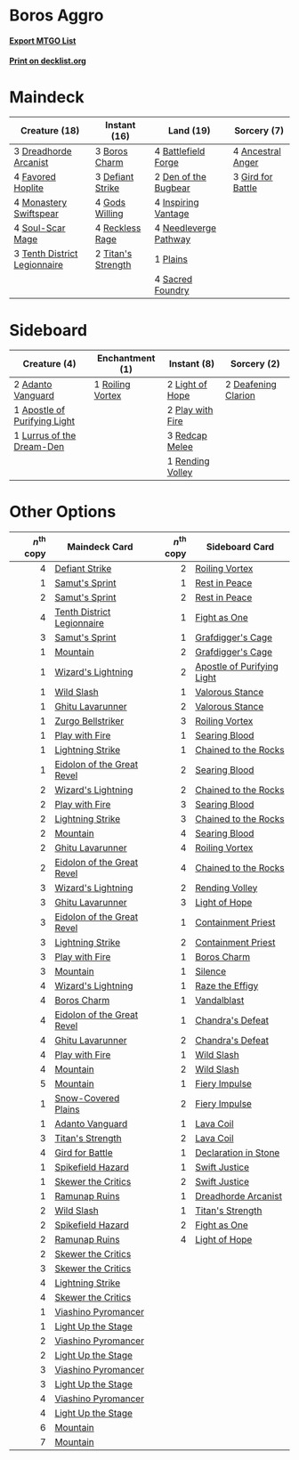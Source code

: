 # Boros Aggro

#### [Export MTGO List](../collection/Boros%20Aggro/Boros%20Aggro.txt)
#### [Print on decklist.org](http://decklist.org/?deckmain=4%09Ancestral%20Anger%0A4%09Battlefield%20Forge%0A3%09Boros%20Charm%0A3%09Defiant%20Strike%0A2%09Den%20of%20the%20Bugbear%0A3%09Dreadhorde%20Arcanist%0A4%09Favored%20Hoplite%0A3%09Gird%20for%20Battle%0A4%09Gods%20Willing%0A4%09Inspiring%20Vantage%0A4%09Monastery%20Swiftspear%0A4%09Needleverge%20Pathway%0A1%09Plains%0A4%09Reckless%20Rage%0A4%09Sacred%20Foundry%0A4%09Soul-Scar%20Mage%0A3%09Tenth%20District%20Legionnaire%0A2%09Titan's%20Strength&deckside=2%09Adanto%20Vanguard%0A1%09Apostle%20of%20Purifying%20Light%0A2%09Deafening%20Clarion%0A2%09Light%20of%20Hope%0A1%09Lurrus%20of%20the%20Dream-Den%0A2%09Play%20with%20Fire%0A3%09Redcap%20Melee%0A1%09Rending%20Volley%0A1%09Roiling%20Vortex)
# Maindeck

|                                             Creature (18)                                             |                                        Instant (16)                                         |                                           Land (19)                                            |                                        Sorcery (7)                                         |
|-------------------------------------------------------------------------------------------------------|---------------------------------------------------------------------------------------------|------------------------------------------------------------------------------------------------|--------------------------------------------------------------------------------------------|
|3 [Dreadhorde Arcanist](http://gatherer.wizards.com/Pages/Card/Details.aspx?multiverseid=461052)       |3 [Boros Charm](http://gatherer.wizards.com/Pages/Card/Details.aspx?multiverseid=442188)     |4 [Battlefield Forge](http://gatherer.wizards.com/Pages/Card/Details.aspx?multiverseid=129479)  |4 [Ancestral Anger](http://gatherer.wizards.com/Pages/Card/Details.aspx?multiverseid=540996)|
|4 [Favored Hoplite](http://gatherer.wizards.com/Pages/Card/Details.aspx?multiverseid=373596)           |3 [Defiant Strike](http://gatherer.wizards.com/Pages/Card/Details.aspx?multiverseid=386515)  |2 [Den of the Bugbear](http://gatherer.wizards.com/Pages/Card/Details.aspx?multiverseid=527541) |3 [Gird for Battle](http://gatherer.wizards.com/Pages/Card/Details.aspx?multiverseid=452762)|
|4 [Monastery Swiftspear](http://gatherer.wizards.com/Pages/Card/Details.aspx?multiverseid=438706)      |4 [Gods Willing](http://gatherer.wizards.com/Pages/Card/Details.aspx?multiverseid=442005)    |4 [Inspiring Vantage](http://gatherer.wizards.com/Pages/Card/Details.aspx?multiverseid=417819)  |                                                                                            |
|4 [Soul-Scar Mage](http://gatherer.wizards.com/Pages/Card/Details.aspx?multiverseid=426850)            |4 [Reckless Rage](http://gatherer.wizards.com/Pages/Card/Details.aspx?multiverseid=439767)   |4 [Needleverge Pathway](http://gatherer.wizards.com/Pages/Card/Details.aspx?multiverseid=491918)|                                                                                            |
|3 [Tenth District Legionnaire](http://gatherer.wizards.com/Pages/Card/Details.aspx?multiverseid=461149)|2 [Titan's Strength](http://gatherer.wizards.com/Pages/Card/Details.aspx?multiverseid=398680)|1 [Plains](http://gatherer.wizards.com/Pages/Card/Details.aspx?multiverseid=439856)             |                                                                                            |
|                                                                                                       |                                                                                             |4 [Sacred Foundry](http://gatherer.wizards.com/Pages/Card/Details.aspx?multiverseid=405106)     |                                                                                            |


# Sideboard

|                                             Creature (4)                                              |                                      Enchantment (1)                                      |                                        Instant (8)                                        |                                         Sorcery (2)                                          |
|-------------------------------------------------------------------------------------------------------|-------------------------------------------------------------------------------------------|-------------------------------------------------------------------------------------------|----------------------------------------------------------------------------------------------|
|2 [Adanto Vanguard](http://gatherer.wizards.com/Pages/Card/Details.aspx?multiverseid=435152)           |1 [Roiling Vortex](http://gatherer.wizards.com/Pages/Card/Details.aspx?multiverseid=491797)|2 [Light of Hope](http://gatherer.wizards.com/Pages/Card/Details.aspx?multiverseid=479540) |2 [Deafening Clarion](http://gatherer.wizards.com/Pages/Card/Details.aspx?multiverseid=452915)|
|1 [Apostle of Purifying Light](http://gatherer.wizards.com/Pages/Card/Details.aspx?multiverseid=466760)|                                                                                           |2 [Play with Fire](http://gatherer.wizards.com/Pages/Card/Details.aspx?multiverseid=534933)|                                                                                              |
|1 [Lurrus of the Dream-Den](http://gatherer.wizards.com/Pages/Card/Details.aspx?multiverseid=479746)   |                                                                                           |3 [Redcap Melee](http://gatherer.wizards.com/Pages/Card/Details.aspx?multiverseid=473097)  |                                                                                              |
|                                                                                                       |                                                                                           |1 [Rending Volley](http://gatherer.wizards.com/Pages/Card/Details.aspx?multiverseid=394663)|                                                                                              |


# Other Options

|*n*<sup>th</sup> copy|                                            Maindeck Card                                            |*n*<sup>th</sup> copy|                                           Sideboard Card                                            |
|--------------------:|-----------------------------------------------------------------------------------------------------|--------------------:|-----------------------------------------------------------------------------------------------------|
|                    4|[Defiant Strike](http://gatherer.wizards.com/Pages/Card/Details.aspx?multiverseid=386515)            |                    2|[Roiling Vortex](http://gatherer.wizards.com/Pages/Card/Details.aspx?multiverseid=491797)            |
|                    1|[Samut's Sprint](http://gatherer.wizards.com/Pages/Card/Details.aspx?multiverseid=461069)            |                    1|[Rest in Peace](http://gatherer.wizards.com/Pages/Card/Details.aspx?multiverseid=442021)             |
|                    2|[Samut's Sprint](http://gatherer.wizards.com/Pages/Card/Details.aspx?multiverseid=461069)            |                    2|[Rest in Peace](http://gatherer.wizards.com/Pages/Card/Details.aspx?multiverseid=442021)             |
|                    4|[Tenth District Legionnaire](http://gatherer.wizards.com/Pages/Card/Details.aspx?multiverseid=461149)|                    1|[Fight as One](http://gatherer.wizards.com/Pages/Card/Details.aspx?multiverseid=479532)              |
|                    3|[Samut's Sprint](http://gatherer.wizards.com/Pages/Card/Details.aspx?multiverseid=461069)            |                    1|[Grafdigger's Cage](http://gatherer.wizards.com/Pages/Card/Details.aspx?multiverseid=278452)         |
|                    1|[Mountain](http://gatherer.wizards.com/Pages/Card/Details.aspx?multiverseid=439859)                  |                    2|[Grafdigger's Cage](http://gatherer.wizards.com/Pages/Card/Details.aspx?multiverseid=278452)         |
|                    1|[Wizard's Lightning](http://gatherer.wizards.com/Pages/Card/Details.aspx?multiverseid=443040)        |                    2|[Apostle of Purifying Light](http://gatherer.wizards.com/Pages/Card/Details.aspx?multiverseid=466760)|
|                    1|[Wild Slash](http://gatherer.wizards.com/Pages/Card/Details.aspx?multiverseid=391959)                |                    1|[Valorous Stance](http://gatherer.wizards.com/Pages/Card/Details.aspx?multiverseid=391950)           |
|                    1|[Ghitu Lavarunner](http://gatherer.wizards.com/Pages/Card/Details.aspx?multiverseid=443015)          |                    2|[Valorous Stance](http://gatherer.wizards.com/Pages/Card/Details.aspx?multiverseid=391950)           |
|                    1|[Zurgo Bellstriker](http://gatherer.wizards.com/Pages/Card/Details.aspx?multiverseid=394748)         |                    3|[Roiling Vortex](http://gatherer.wizards.com/Pages/Card/Details.aspx?multiverseid=491797)            |
|                    1|[Play with Fire](http://gatherer.wizards.com/Pages/Card/Details.aspx?multiverseid=534933)            |                    1|[Searing Blood](http://gatherer.wizards.com/Pages/Card/Details.aspx?multiverseid=378483)             |
|                    1|[Lightning Strike](http://gatherer.wizards.com/Pages/Card/Details.aspx?multiverseid=383299)          |                    1|[Chained to the Rocks](http://gatherer.wizards.com/Pages/Card/Details.aspx?multiverseid=373521)      |
|                    1|[Eidolon of the Great Revel](http://gatherer.wizards.com/Pages/Card/Details.aspx?multiverseid=442117)|                    2|[Searing Blood](http://gatherer.wizards.com/Pages/Card/Details.aspx?multiverseid=378483)             |
|                    2|[Wizard's Lightning](http://gatherer.wizards.com/Pages/Card/Details.aspx?multiverseid=443040)        |                    2|[Chained to the Rocks](http://gatherer.wizards.com/Pages/Card/Details.aspx?multiverseid=373521)      |
|                    2|[Play with Fire](http://gatherer.wizards.com/Pages/Card/Details.aspx?multiverseid=534933)            |                    3|[Searing Blood](http://gatherer.wizards.com/Pages/Card/Details.aspx?multiverseid=378483)             |
|                    2|[Lightning Strike](http://gatherer.wizards.com/Pages/Card/Details.aspx?multiverseid=383299)          |                    3|[Chained to the Rocks](http://gatherer.wizards.com/Pages/Card/Details.aspx?multiverseid=373521)      |
|                    2|[Mountain](http://gatherer.wizards.com/Pages/Card/Details.aspx?multiverseid=439859)                  |                    4|[Searing Blood](http://gatherer.wizards.com/Pages/Card/Details.aspx?multiverseid=378483)             |
|                    2|[Ghitu Lavarunner](http://gatherer.wizards.com/Pages/Card/Details.aspx?multiverseid=443015)          |                    4|[Roiling Vortex](http://gatherer.wizards.com/Pages/Card/Details.aspx?multiverseid=491797)            |
|                    2|[Eidolon of the Great Revel](http://gatherer.wizards.com/Pages/Card/Details.aspx?multiverseid=442117)|                    4|[Chained to the Rocks](http://gatherer.wizards.com/Pages/Card/Details.aspx?multiverseid=373521)      |
|                    3|[Wizard's Lightning](http://gatherer.wizards.com/Pages/Card/Details.aspx?multiverseid=443040)        |                    2|[Rending Volley](http://gatherer.wizards.com/Pages/Card/Details.aspx?multiverseid=394663)            |
|                    3|[Ghitu Lavarunner](http://gatherer.wizards.com/Pages/Card/Details.aspx?multiverseid=443015)          |                    3|[Light of Hope](http://gatherer.wizards.com/Pages/Card/Details.aspx?multiverseid=479540)             |
|                    3|[Eidolon of the Great Revel](http://gatherer.wizards.com/Pages/Card/Details.aspx?multiverseid=442117)|                    1|[Containment Priest](http://gatherer.wizards.com/Pages/Card/Details.aspx?multiverseid=389470)        |
|                    3|[Lightning Strike](http://gatherer.wizards.com/Pages/Card/Details.aspx?multiverseid=383299)          |                    2|[Containment Priest](http://gatherer.wizards.com/Pages/Card/Details.aspx?multiverseid=389470)        |
|                    3|[Play with Fire](http://gatherer.wizards.com/Pages/Card/Details.aspx?multiverseid=534933)            |                    1|[Boros Charm](http://gatherer.wizards.com/Pages/Card/Details.aspx?multiverseid=442188)               |
|                    3|[Mountain](http://gatherer.wizards.com/Pages/Card/Details.aspx?multiverseid=439859)                  |                    1|[Silence](http://gatherer.wizards.com/Pages/Card/Details.aspx?multiverseid=191083)                   |
|                    4|[Wizard's Lightning](http://gatherer.wizards.com/Pages/Card/Details.aspx?multiverseid=443040)        |                    1|[Raze the Effigy](http://gatherer.wizards.com/Pages/Card/Details.aspx?multiverseid=534935)           |
|                    4|[Boros Charm](http://gatherer.wizards.com/Pages/Card/Details.aspx?multiverseid=442188)               |                    1|[Vandalblast](http://gatherer.wizards.com/Pages/Card/Details.aspx?multiverseid=405431)               |
|                    4|[Eidolon of the Great Revel](http://gatherer.wizards.com/Pages/Card/Details.aspx?multiverseid=442117)|                    1|[Chandra's Defeat](http://gatherer.wizards.com/Pages/Card/Details.aspx?multiverseid=430775)          |
|                    4|[Ghitu Lavarunner](http://gatherer.wizards.com/Pages/Card/Details.aspx?multiverseid=443015)          |                    2|[Chandra's Defeat](http://gatherer.wizards.com/Pages/Card/Details.aspx?multiverseid=430775)          |
|                    4|[Play with Fire](http://gatherer.wizards.com/Pages/Card/Details.aspx?multiverseid=534933)            |                    1|[Wild Slash](http://gatherer.wizards.com/Pages/Card/Details.aspx?multiverseid=391959)                |
|                    4|[Mountain](http://gatherer.wizards.com/Pages/Card/Details.aspx?multiverseid=439859)                  |                    2|[Wild Slash](http://gatherer.wizards.com/Pages/Card/Details.aspx?multiverseid=391959)                |
|                    5|[Mountain](http://gatherer.wizards.com/Pages/Card/Details.aspx?multiverseid=439859)                  |                    1|[Fiery Impulse](http://gatherer.wizards.com/Pages/Card/Details.aspx?multiverseid=398516)             |
|                    1|[Snow-Covered Plains](http://gatherer.wizards.com/Pages/Card/Details.aspx?multiverseid=121267)       |                    2|[Fiery Impulse](http://gatherer.wizards.com/Pages/Card/Details.aspx?multiverseid=398516)             |
|                    1|[Adanto Vanguard](http://gatherer.wizards.com/Pages/Card/Details.aspx?multiverseid=435152)           |                    1|[Lava Coil](http://gatherer.wizards.com/Pages/Card/Details.aspx?multiverseid=452858)                 |
|                    3|[Titan's Strength](http://gatherer.wizards.com/Pages/Card/Details.aspx?multiverseid=398680)          |                    2|[Lava Coil](http://gatherer.wizards.com/Pages/Card/Details.aspx?multiverseid=452858)                 |
|                    4|[Gird for Battle](http://gatherer.wizards.com/Pages/Card/Details.aspx?multiverseid=452762)           |                    1|[Declaration in Stone](http://gatherer.wizards.com/Pages/Card/Details.aspx?multiverseid=409750)      |
|                    1|[Spikefield Hazard](http://gatherer.wizards.com/Pages/Card/Details.aspx?multiverseid=491809)         |                    1|[Swift Justice](http://gatherer.wizards.com/Pages/Card/Details.aspx?multiverseid=386374)             |
|                    1|[Skewer the Critics](http://gatherer.wizards.com/Pages/Card/Details.aspx?multiverseid=457259)        |                    2|[Swift Justice](http://gatherer.wizards.com/Pages/Card/Details.aspx?multiverseid=386374)             |
|                    1|[Ramunap Ruins](http://gatherer.wizards.com/Pages/Card/Details.aspx?multiverseid=430870)             |                    1|[Dreadhorde Arcanist](http://gatherer.wizards.com/Pages/Card/Details.aspx?multiverseid=461052)       |
|                    2|[Wild Slash](http://gatherer.wizards.com/Pages/Card/Details.aspx?multiverseid=391959)                |                    1|[Titan's Strength](http://gatherer.wizards.com/Pages/Card/Details.aspx?multiverseid=398680)          |
|                    2|[Spikefield Hazard](http://gatherer.wizards.com/Pages/Card/Details.aspx?multiverseid=491809)         |                    2|[Fight as One](http://gatherer.wizards.com/Pages/Card/Details.aspx?multiverseid=479532)              |
|                    2|[Ramunap Ruins](http://gatherer.wizards.com/Pages/Card/Details.aspx?multiverseid=430870)             |                    4|[Light of Hope](http://gatherer.wizards.com/Pages/Card/Details.aspx?multiverseid=479540)             |
|                    2|[Skewer the Critics](http://gatherer.wizards.com/Pages/Card/Details.aspx?multiverseid=457259)        |                     |                                                                                                     |
|                    3|[Skewer the Critics](http://gatherer.wizards.com/Pages/Card/Details.aspx?multiverseid=457259)        |                     |                                                                                                     |
|                    4|[Lightning Strike](http://gatherer.wizards.com/Pages/Card/Details.aspx?multiverseid=383299)          |                     |                                                                                                     |
|                    4|[Skewer the Critics](http://gatherer.wizards.com/Pages/Card/Details.aspx?multiverseid=457259)        |                     |                                                                                                     |
|                    1|[Viashino Pyromancer](http://gatherer.wizards.com/Pages/Card/Details.aspx?multiverseid=447302)       |                     |                                                                                                     |
|                    1|[Light Up the Stage](http://gatherer.wizards.com/Pages/Card/Details.aspx?multiverseid=457251)        |                     |                                                                                                     |
|                    2|[Viashino Pyromancer](http://gatherer.wizards.com/Pages/Card/Details.aspx?multiverseid=447302)       |                     |                                                                                                     |
|                    2|[Light Up the Stage](http://gatherer.wizards.com/Pages/Card/Details.aspx?multiverseid=457251)        |                     |                                                                                                     |
|                    3|[Viashino Pyromancer](http://gatherer.wizards.com/Pages/Card/Details.aspx?multiverseid=447302)       |                     |                                                                                                     |
|                    3|[Light Up the Stage](http://gatherer.wizards.com/Pages/Card/Details.aspx?multiverseid=457251)        |                     |                                                                                                     |
|                    4|[Viashino Pyromancer](http://gatherer.wizards.com/Pages/Card/Details.aspx?multiverseid=447302)       |                     |                                                                                                     |
|                    4|[Light Up the Stage](http://gatherer.wizards.com/Pages/Card/Details.aspx?multiverseid=457251)        |                     |                                                                                                     |
|                    6|[Mountain](http://gatherer.wizards.com/Pages/Card/Details.aspx?multiverseid=439859)                  |                     |                                                                                                     |
|                    7|[Mountain](http://gatherer.wizards.com/Pages/Card/Details.aspx?multiverseid=439859)                  |                     |                                                                                                     |

